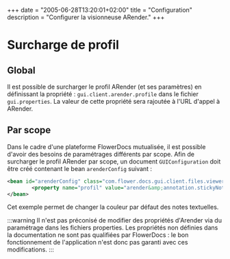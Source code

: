 +++
date = "2005-06-28T13:20:01+02:00"
title = "Configuration"
description = "Configurer la visionneuse ARender."
+++

# Surcharge de profil 

## Global 

Il est possible de surcharger le profil ARender (et ses paramètres) en définissant la propriété : ``gui.client.arender.profile`` dans le fichier ``gui.properties``. La valeur de cette propriété sera rajoutée à l'URL d'appel à ARender.


## Par scope 

Dans le cadre d'une plateforme FlowerDocs mutualisée, il est possible d'avoir des besoins de paramétrages différents par scope. Afin de surcharger le profil ARender par scope, un document `GUIConfiguration` doit être créé contenant le bean `arenderConfig` suivant : 

```xml 
<bean id="arenderConfig" class="com.flower.docs.gui.client.files.viewer.ARenderConfiguration" scope="singleton">
		<property name="profil" value="arender&amp;annotation.stickyNote.default.color=%23000000" />
</bean>
```

Cet exemple permet de changer la couleur par défaut des notes textuelles. 

:::warning
Il n'est pas préconisé de modifier des propriétés d'Arender via du paramétrage dans les fichiers properties. Les propriétés non définies dans la documentation ne sont pas qualifiées par FlowerDocs : le bon fonctionnement de l'application n'est donc pas garanti avec ces modifications.
:::

